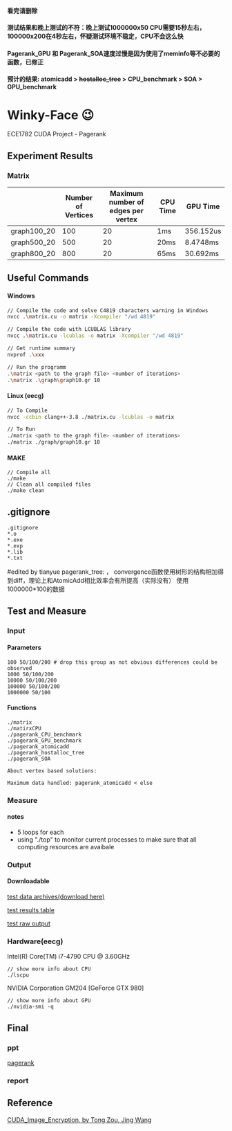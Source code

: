 #### 看完请删除
#### 测试结果和晚上测试的不符：晚上测试1000000x50 CPU需要15秒左右，100000x200在4秒左右，怀疑测试环境不稳定，CPU不会这么快
#### Pagerank_GPU 和 Pagerank_SOA速度过慢是因为使用了meminfo等不必要的函数，已修正
#### 预计的结果: atomicadd > ~~hostalloc_tree~~ > CPU_benchmark > SOA > GPU_benchmark 
# Winky-Face :wink:
ECE1782 CUDA Project - Pagerank



## Experiment Results

### Matrix

|             | Number of Vertices | Maximum number of edges per vertex | CPU Time | GPU Time  |
| ----------- | ------------------ | ---------------------------------- | -------- | --------- |
| graph100_20 | 100                | 20                                 | 1ms      | 356.152us |
| graph500_20 | 500                | 20                                 | 20ms     | 8.4748ms  |
| graph800_20 | 800                | 20                                 | 65ms     | 30.692ms  |



## Useful Commands

#### Windows

```bash
// Compile the code and solve C4819 characters warning in Windows
nvcc .\matrix.cu -o matrix -Xcompiler "/wd 4819"

// Compile the code with LCUBLAS library
nvcc .\matrix.cu -lcublas -o matrix -Xcompiler "/wd 4819"

// Get runtime summary
nvprof .\xxx

// Run the programm
.\matrix <path to the graph file> <number of iterations>
.\matrix .\graph\graph10.gr 10

```

#### Linux (eecg)
```bash
// To Compile
nvcc -ccbin clang++-3.8 ./matrix.cu -lcublas -o matrix

// To Run
./matrix <path to the graph file> <number of iterations>
./matrix ./graph/graph10.gr 10
```
#### MAKE
```
// Compile all
./make
// Clean all compiled files
./make clean
```

## .gitignore

```
.gitignore
*.o
*.exe
*.exp
*.lib
*.txt
```
#edited by tianyue
pagerank_tree: ， convergence函数使用树形的结构相加得到diff，理论上和AtomicAdd相比效率会有所提高（实际没有）
使用1000000*100的数据

## Test and Measure
### Input
#### Parameters
```
100 50/100/200 # drop this group as not obvious differences could be observed 
1000 50/100/200
10000 50/100/200
100000 50/100/200
1000000 50/100
```
#### Functions
```
./matrix
./matirxCPU
./pagerank_CPU_benchmark
./pagerank_GPU_benchmark
./pagerank_atomicadd
./pagerank_hostalloc_tree
./pagerank_SOA             

About vertex based solutions:

Maximum data handled: pagerank_atomicadd < else
```
### Measure
#### notes
- 5 loops for each 
- using "./top" to monitor current processes to make sure that all computing resources are avaibale 
### Output 
#### Downloadable 
[test data archives(download here)](https://drive.google.com/drive/folders/1wK5NBYzm4pglYipjxyf7UYYFuBKYtxDy?usp=sharing)

[test results table](https://drive.google.com/open?id=1LqACv5q-qA_eOEFhVH_HKdWxzU3T7qQl)

[test raw output](https://drive.google.com/open?id=1lkRBsVK3iXGaffRLih5S6GCZkLNf7u1i)
### Hardware(eecg)
Intel(R) Core(TM) i7-4790 CPU @ 3.60GHz
```
// show more info about CPU
./lscpu
```
NVIDIA Corporation GM204 [GeForce GTX 980]
```
// show more info about GPU
./nvidia-smi -q
```

## Final
### ppt
[pagerank](https://docs.google.com/presentation/d/1DNdbA-ElAMaXhMcv2pCWXuujh0ByWkPNHcJpvMKqrg8/edit#slide=id.g362d662672_0_25)
### report
## Reference
[CUDA_Image_Encryption, by Tong Zou, Jing Wang](https://github.com/DracoZT/CUDA_Image_Encryption)
